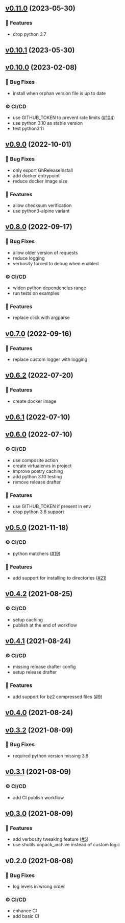 <a name="v0.11.0"></a>

## [v0.11.0](https://github.com/jooola/gh-release-install/compare/v0.10.1...v0.11.0) (2023-05-30)

### :rocket: Features

- drop python 3.7

<a name="v0.10.1"></a>

## [v0.10.1](https://github.com/jooola/gh-release-install/compare/v0.10.0...v0.10.1) (2023-05-30)

<a name="v0.10.0"></a>

## [v0.10.0](https://github.com/jooola/gh-release-install/compare/v0.9.0...v0.10.0) (2023-02-08)

### :bug: Bug Fixes

- install when orphan version file is up to date

### :gear: CI/CD

- use GITHUB_TOKEN to prevent rate limits ([#104](https://github.com/jooola/gh-release-install/issues/104))
- use python 3.10 as stable version
- test python3.11

<a name="v0.9.0"></a>

## [v0.9.0](https://github.com/jooola/gh-release-install/compare/v0.8.0...v0.9.0) (2022-10-01)

### :bug: Bug Fixes

- only export GhReleaseInstall
- add docker entrypoint
- reduce docker image size

### :rocket: Features

- allow checksum verification
- use python3-alpine variant

<a name="v0.8.0"></a>

## [v0.8.0](https://github.com/jooola/gh-release-install/compare/v0.7.0...v0.8.0) (2022-09-17)

### :bug: Bug Fixes

- allow older version of requests
- reduce logging
- verbosity forced to debug when enabled

### :gear: CI/CD

- widen python dependencies range
- run tests on examples

### :rocket: Features

- replace click with argparse

<a name="v0.7.0"></a>

## [v0.7.0](https://github.com/jooola/gh-release-install/compare/v0.6.2...v0.7.0) (2022-09-16)

### :rocket: Features

- replace custom logger with logging

<a name="v0.6.2"></a>

## [v0.6.2](https://github.com/jooola/gh-release-install/compare/v0.6.1...v0.6.2) (2022-07-20)

### :rocket: Features

- create docker image

<a name="v0.6.1"></a>

## [v0.6.1](https://github.com/jooola/gh-release-install/compare/v0.6.0...v0.6.1) (2022-07-10)

<a name="v0.6.0"></a>

## [v0.6.0](https://github.com/jooola/gh-release-install/compare/v0.5.0...v0.6.0) (2022-07-10)

### :gear: CI/CD

- use composite action
- create virtualenvs in project
- improve poetry caching
- add python 3.10 testing
- remove release drafter

### :rocket: Features

- use GITHUB_TOKEN if present in env
- drop python 3.6 support

<a name="v0.5.0"></a>

## [v0.5.0](https://github.com/jooola/gh-release-install/compare/v0.4.2...v0.5.0) (2021-11-18)

### :gear: CI/CD

- python matchers ([#19](https://github.com/jooola/gh-release-install/issues/19))

### :rocket: Features

- add support for installing to directories ([#21](https://github.com/jooola/gh-release-install/issues/21))

<a name="v0.4.2"></a>

## [v0.4.2](https://github.com/jooola/gh-release-install/compare/v0.4.1...v0.4.2) (2021-08-25)

### :gear: CI/CD

- setup caching
- publish at the end of workflow

<a name="v0.4.1"></a>

## [v0.4.1](https://github.com/jooola/gh-release-install/compare/v0.4.0...v0.4.1) (2021-08-24)

### :gear: CI/CD

- missing release drafter config
- setup release drafter

### :rocket: Features

- add support for bz2 compressed files ([#9](https://github.com/jooola/gh-release-install/issues/9))

<a name="v0.4.0"></a>

## [v0.4.0](https://github.com/jooola/gh-release-install/compare/v0.3.2...v0.4.0) (2021-08-24)

<a name="v0.3.2"></a>

## [v0.3.2](https://github.com/jooola/gh-release-install/compare/v0.3.1...v0.3.2) (2021-08-09)

### :bug: Bug Fixes

- required python version missing 3.6

<a name="v0.3.1"></a>

## [v0.3.1](https://github.com/jooola/gh-release-install/compare/v0.3.0...v0.3.1) (2021-08-09)

### :gear: CI/CD

- add CI publish workflow

<a name="v0.3.0"></a>

## [v0.3.0](https://github.com/jooola/gh-release-install/compare/v0.2.0...v0.3.0) (2021-08-09)

### :rocket: Features

- add verbosity tweaking feature ([#5](https://github.com/jooola/gh-release-install/issues/5))
- use shutils unpack_archive instead of custom logic

<a name="v0.2.0"></a>

## v0.2.0 (2021-08-08)

### :bug: Bug Fixes

- log levels in wrong order

### :gear: CI/CD

- enhance CI
- add basic CI
